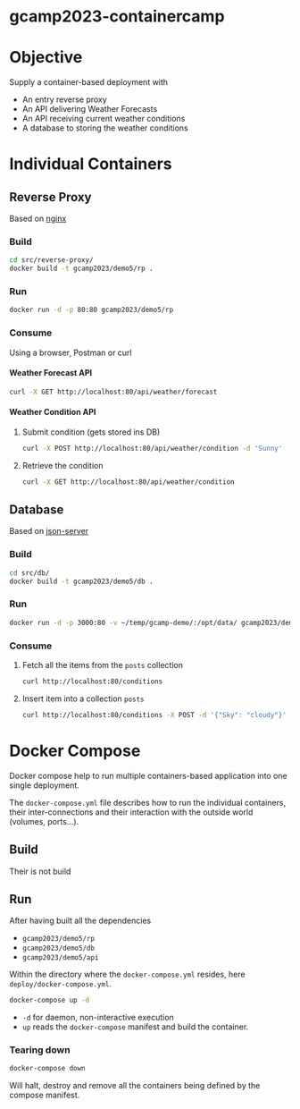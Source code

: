 # gcamp2023-containercamp

# Objective

Supply a container-based deployment with

- An entry reverse proxy
- An API delivering Weather Forecasts
- An API receiving current weather conditions
- A database to storing the weather conditions

# Individual Containers

## Reverse Proxy

Based on [nginx](https://hub.docker.com/_/nginx/)

### Build

```bash
cd src/reverse-proxy/
docker build -t gcamp2023/demo5/rp .
```

### Run
```sh
docker run -d -p 80:80 gcamp2023/demo5/rp
```

### Consume

Using a browser, Postman or curl

#### Weather Forecast API

```bash
curl -X GET http://localhost:80/api/weather/forecast
```

#### Weather Condition API

1. Submit condition (gets stored ins DB)
   ```bash
   curl -X POST http://localhost:80/api/weather/condition -d 'Sunny'
   ```
1. Retrieve the condition
   ```bash
   curl -X GET http://localhost:80/api/weather/condition
   ```

## Database

Based on [json-server](https://github.com/typicode/json-server)

### Build

```bash
cd src/db/
docker build -t gcamp2023/demo5/db .
```

### Run

```sh
docker run -d -p 3000:80 -v ~/temp/gcamp-demo/:/opt/data/ gcamp2023/demo5/db
```

### Consume

1. Fetch all the items from the `posts` collection
   ```bash
   curl http://localhost:80/conditions
   ```
2. Insert item into a collection `posts`
   ```bash
   curl http://localhost:80/conditions -X POST -d '{"Sky": "cloudy"}'
   ```

# Docker Compose

Docker compose help to run multiple containers-based application into one single deployment.

The `docker-compose.yml` file describes how to run the individual containers, their inter-connections and their interaction with the outside world (volumes, ports...).

## Build

Their is not build

## Run

After having built all the dependencies

- `gcamp2023/demo5/rp`
- `gcamp2023/demo5/db`
- `gcamp2023/demo5/api`

Within the directory where the `docker-compose.yml` resides, here `deploy/docker-compose.yml`.

```bash
docker-compose up -d
```

- `-d` for daemon, non-interactive execution
- `up` reads the `docker-compose` manifest and build the container.

### Tearing down
```bash
docker-compose down
```

Will halt, destroy and remove all the containers being defined by the compose manifest.